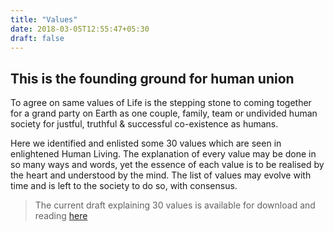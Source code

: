 ```yaml
---
title: "Values"
date: 2018-03-05T12:55:47+05:30
draft: false 
---
```

## This is the founding ground for human union

To agree on same values of Life is the stepping stone to coming together for a grand party on Earth as one couple, family, team or undivided human society for justful, truthful & successful co-existence as humans.

Here we identified and enlisted some 30 values which are seen in enlightened Human Living. The explanation of every value may be done in so many ways and words, yet the essence of each value is to be realised by the heart and understood by the mind. The list of values may evolve with time and is left to the society to do so, with consensus. 

> The current draft explaining 30 values is available for download and reading [here](/files/Lifemaker-values.pdf)
